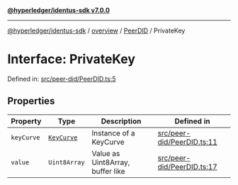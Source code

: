 [**@hyperledger/identus-sdk v7.0.0**](../../../../README.md)

***

[@hyperledger/identus-sdk](../../../../README.md) / [overview](../../../README.md) / [PeerDID](../README.md) / PrivateKey

# Interface: PrivateKey

Defined in: [src/peer-did/PeerDID.ts:5](https://github.com/hyperledger/identus-edge-agent-sdk-ts/blob/96423ee84b124a31ce63036d9d623d1cb73a13c2/src/peer-did/PeerDID.ts#L5)

## Properties

| Property | Type | Description | Defined in |
| ------ | ------ | ------ | ------ |
| <a id="keycurve"></a> `keyCurve` | [`KeyCurve`](../../Domain/interfaces/KeyCurve.md) | Instance of a KeyCurve | [src/peer-did/PeerDID.ts:11](https://github.com/hyperledger/identus-edge-agent-sdk-ts/blob/96423ee84b124a31ce63036d9d623d1cb73a13c2/src/peer-did/PeerDID.ts#L11) |
| <a id="value"></a> `value` | `Uint8Array` | Value as Uint8Array, buffer like | [src/peer-did/PeerDID.ts:17](https://github.com/hyperledger/identus-edge-agent-sdk-ts/blob/96423ee84b124a31ce63036d9d623d1cb73a13c2/src/peer-did/PeerDID.ts#L17) |

